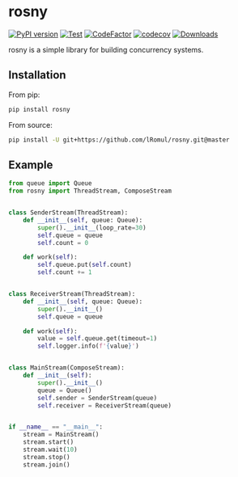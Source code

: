# rosny

[![PyPI version](https://badge.fury.io/py/rosny.svg)](https://badge.fury.io/py/rosny)
[![Test](https://github.com/lRomul/rosny/actions/workflows/test.yml/badge.svg)](https://github.com/lRomul/rosny/actions/workflows/test.yml)
[![CodeFactor](https://www.codefactor.io/repository/github/lromul/rosny/badge)](https://www.codefactor.io/repository/github/lromul/rosny)
[![codecov](https://codecov.io/gh/lRomul/rosny/branch/master/graph/badge.svg?token=VPB9M1RAVP)](https://codecov.io/gh/lRomul/rosny)
[![Downloads](https://static.pepy.tech/personalized-badge/rosny?period=total&units=international_system&left_color=grey&right_color=brightgreen&left_text=Downloads)](https://pepy.tech/project/rosny)

rosny is a simple library for building concurrency systems.

## Installation

From pip:

```bash
pip install rosny
```

From source:

```bash
pip install -U git+https://github.com/lRomul/rosny.git@master
```

## Example

```python
from queue import Queue
from rosny import ThreadStream, ComposeStream


class SenderStream(ThreadStream):
    def __init__(self, queue: Queue):
        super().__init__(loop_rate=30)
        self.queue = queue
        self.count = 0

    def work(self):
        self.queue.put(self.count)
        self.count += 1


class ReceiverStream(ThreadStream):
    def __init__(self, queue: Queue):
        super().__init__()
        self.queue = queue

    def work(self):
        value = self.queue.get(timeout=1)
        self.logger.info(f'{value}')


class MainStream(ComposeStream):
    def __init__(self):
        super().__init__()
        queue = Queue()
        self.sender = SenderStream(queue)
        self.receiver = ReceiverStream(queue)


if __name__ == "__main__":
    stream = MainStream()
    stream.start()
    stream.wait(10)
    stream.stop()
    stream.join()
```
